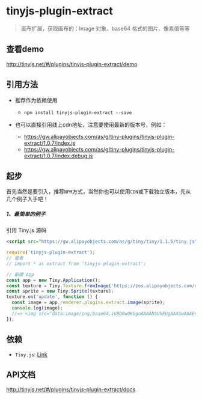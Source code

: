 # tinyjs-plugin-extract

> 画布扩展，获取画布的：Image 对象、base64 格式的图片、像素值等等

## 查看demo

http://tinyjs.net/#/plugins/tinyjs-plugin-extract/demo

## 引用方法

- 推荐作为依赖使用

  - `npm install tinyjs-plugin-extract --save`

- 也可以直接引用线上cdn地址，注意要使用最新的版本号，例如：

  - https://gw.alipayobjects.com/as/g/tiny-plugins/tinyjs-plugin-extract/1.0.7/index.js
  - https://gw.alipayobjects.com/as/g/tiny-plugins/tinyjs-plugin-extract/1.0.7/index.debug.js

## 起步
首先当然是要引入，推荐`NPM`方式，当然你也可以使用`CDN`或下载独立版本，先从几个例子入手吧！

##### 1、最简单的例子

引用 Tiny.js 源码
``` html
<script src="https://gw.alipayobjects.com/as/g/tiny/tiny/1.1.5/tiny.js"></script>
```
``` js
require('tinyjs-plugin-extract');
// 或者
// import * as extract from 'tinyjs-plugin-extract';

// 新建 App
const app = new Tiny.Application();
const texture = Tiny.Texture.fromImage('https://zos.alipayobjects.com/rmsportal/nJBojwdMJfUqpCWvwyoA.png');
const sprite = new Tiny.Sprite(texture);
texture.on('update', function () {
  const image = app.renderer.plugins.extract.image(sprite);
  console.log(image);
  //=> <img src="data:image/png;base64,iVBORw0KGgoAAAANSUhEUgAAASwAAAEsC..SuQmCC">
});
```

## 依赖
- `Tiny.js`: [Link](http://tinyjs.net/#/docs/api)

## API文档

http://tinyjs.net/#/plugins/tinyjs-plugin-extract/docs
